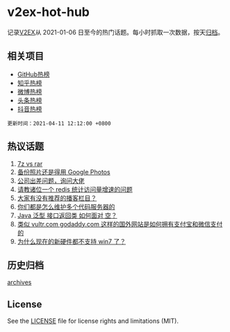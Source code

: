 # v2ex-hot-hub

 记录[V2EX](https://www.v2ex.com/)从 2021-01-06 日至今的热门话题。每小时抓取一次数据，按天[归档](archives)。
 
 ## 相关项目

- [GitHub热榜](https://github.com/snaildev/github-hot-hub)
- [知乎热榜](https://github.com/snaildev/zhihu-hot-hub)
- [微博热榜](https://github.com/snaildev/weibo-hot-hub)
- [头条热榜](https://github.com/snaildev/toutiao-hot-hub)
- [抖音热榜](https://github.com/snaildev/douyin-hot-hub)


 `更新时间：2021-04-11 12:12:00 +0800`

## 热议话题

1. [7z vs rar](https://www.v2ex.com/t/769735)
1. [备份照片还是得用 Google Photos](https://www.v2ex.com/t/769794)
1. [公司出差问题，询问大佬](https://www.v2ex.com/t/769691)
1. [请教诸位一个 redis 统计访问量增速的问题](https://www.v2ex.com/t/769758)
1. [大家有没有推荐的播客栏目？](https://www.v2ex.com/t/769755)
1. [你们都是怎么维护多个代码服务器的](https://www.v2ex.com/t/769763)
1. [Java 泛型 接口返回类 如何面对 空？](https://www.v2ex.com/t/769692)
1. [类似 vultr.com godaddy.com 这样的国外网站是如何拥有支付宝和微信支付的](https://www.v2ex.com/t/769819)
1. [为什么现在的新硬件都不支持 win7 了？](https://www.v2ex.com/t/769745)

## 历史归档

[archives](archives)

## License

See the [LICENSE](LICENSE) file for license rights and limitations (MIT).
